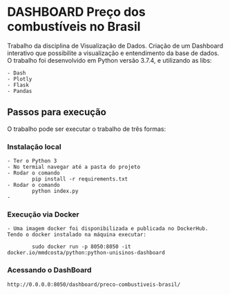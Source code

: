 # DASHBOARD Preço dos combustíveis no Brasil

Trabalho da disciplina de Visualização de Dados. Criação de um Dashboard interativo que possibilite a visualização e entendimento da base de dados.
O trabalho foi desenvolvido em Python versão 3.7.4, e utilizando as libs:

    - Dash
    - Plotly
    - Flask
    - Pandas

## Passos para execução

O trabalho pode ser executar o trabalho de três formas:

### Instalação local
    - Ter o Python 3
    - No termial navegar até a pasta do projeto
    - Rodar o comando 
            pip install -r requirements.txt  
    - Rodar o comando
            python index.py
    - 

### Execução via Docker
    - Uma imagem docker foi disponibilizada e publicada no DockerHub. Tendo o docker instalado na máquina executar:

            sudo docker run -p 8050:8050 -it docker.io/mmdcosta/python:python-unisinos-dashboard

### Acessando o DashBoard
    http://0.0.0.0:8050/dashboard/preco-combustiveis-brasil/